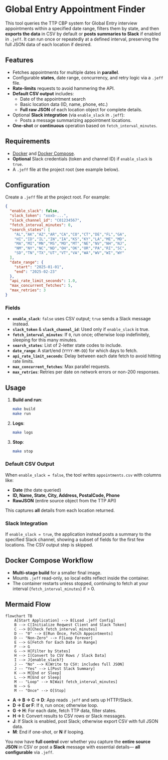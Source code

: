# Global Entry Appointment Finder

This tool queries the TTP CBP system for Global Entry interview appointments within a specified date range, filters them by state, and then **exports the data** in CSV by default or **posts summaries to Slack** if enabled in `.jeff`. It can run once or repeatedly at a defined interval, preserving the full JSON data of each location if desired.

## Features

- Fetches appointments for multiple dates in **parallel**.
- Configurable **states**, date range, concurrency, and retry logic via a `.jeff` file.
- **Rate-limits** requests to avoid hammering the API.
- **Default CSV output** includes:
  - Date of the appointment search
  - Basic location data (ID, name, phone, etc.)
  - **Full raw JSON** of each location object for complete details.
- Optional **Slack integration** (via `enable_slack` in `.jeff`):
  - Posts a message summarizing appointment locations.
- **One-shot** or **continuous** operation based on `fetch_interval_minutes`.

## Requirements

- [Docker](https://docs.docker.com/get-docker/) and [Docker Compose](https://docs.docker.com/compose/).
- **Optional** Slack credentials (token and channel ID) if `enable_slack` is `true`.
- A `.jeff` file at the project root (see example below).

## Configuration

Create a `.jeff` file at the project root. For example:

```json
{
  "enable_slack": false,
  "slack_token": "xoxb-...",
  "slack_channel_id": "C01234567",
  "fetch_interval_minutes": 0,
  "search_states": [
    "AL","AK","AZ","AR","CA","CO","CT","DE","FL","GA",
    "HI","ID","IL","IN","IA","KS","KY","LA","ME","MD",
    "MA","MI","MN","MS","MO","MT","NE","NV","NH","NJ",
    "NM","NY","NC","ND","OH","OK","OR","PA","RI","SC",
    "SD","TN","TX","UT","VT","VA","WA","WV","WI","WY"
  ],
  "date_range": {
    "start": "2025-01-01",
    "end": "2025-02-23"
  },
  "api_rate_limit_seconds": 1.0,
  "max_concurrent_fetches": 5,
  "max_retries": 3
}
```

### Fields

- **`enable_slack`**: `false` uses CSV output; `true` sends a Slack message instead.  
- **`slack_token`** & **`slack_channel_id`**: Used only if `enable_slack` is true.  
- **`fetch_interval_minutes`**: If `0`, run once; otherwise loop indefinitely, sleeping for this many minutes.  
- **`search_states`**: List of 2-letter state codes to include.  
- **`date_range`**: A start/end (`YYYY-MM-DD`) for which days to fetch.  
- **`api_rate_limit_seconds`**: Delay between each date fetch to avoid hitting rate limits.  
- **`max_concurrent_fetches`**: Max parallel requests.  
- **`max_retries`**: Retries per date on network errors or non-200 responses.

## Usage

1. **Build and run**:
   ```bash
   make build
   make run
   ```
2. **Logs**:
   ```bash
   make logs
   ```
3. **Stop**:
   ```bash
   make stop
   ```

### Default CSV Output

When `enable_slack = false`, the tool writes `appointments.csv` with columns like:

- **Date** (the date queried)  
- **ID, Name, State, City, Address, PostalCode, Phone**  
- **RawJSON** (entire source object from the TTP API)

This captures **all** details from each location returned.

### Slack Integration

If `enable_slack = true`, the application instead posts a summary to the specified Slack channel, showing a subset of fields for the first few locations. The CSV output step is skipped.

## Docker Compose Workflow

- **Multi-stage build** for a smaller final image.
- Mounts `.jeff` read-only, so local edits reflect inside the container.
- The container restarts unless stopped, continuing to fetch at your interval (`fetch_interval_minutes`) if > 0.

## Mermaid Flow

```mermaid
flowchart TB
    A[Start Application] --> B[Load .jeff Config]
    B --> C[Initialize Reqwest Client and Slack Token]
    C --> D[Check fetch_interval_minutes]
    D -- "0" --> E[Run Once, Fetch Appointments]
    D -- "Non-Zero" --> F[Loop Forever]
    E --> G[Fetch for Each Date in Range]
    F --> G
    G --> H[Filter by States]
    H --> I[Convert to CSV Rows / Slack Data]
    I --> J{enable_slack?}
    J -- "No" --> K[Write to CSV: includes full JSON]
    J -- "Yes" --> L[Post Slack Summary]
    K --> M[End or Sleep]
    L --> M[End or Sleep]
    M -- "Loop" --> N[Wait fetch_interval_minutes]
    N --> G
    M -- "Once" --> O[Stop]
```

- **A → B → C → D**: App reads `.jeff` and sets up HTTP/Slack.  
- **D → E or F**: If `0`, run once; otherwise loop.  
- **G → H**: For each date, fetch TTP data, filter states.  
- **H → I**: Convert results to CSV rows or Slack messages.  
- **J**: If Slack is enabled, post Slack; otherwise export CSV with full JSON data.  
- **M**: End if one-shot, or **N** if looping.  

You now have **full control** over whether you capture the **entire source JSON** in CSV or post a **Slack** message with essential details— **all configurable** via `.jeff`.